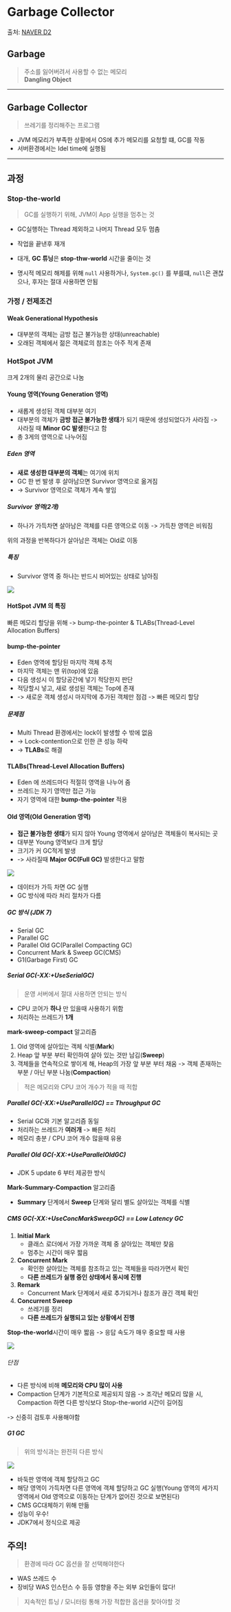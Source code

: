 # Garbage Collector


출처: [NAVER D2](https://d2.naver.com/helloworld/1329)


## Garbage
> 주소를 잃어버려서 사용할 수 없는 메모리  
> **Dangling Object**  

- - - -

## Garbage Collector
> 쓰레기를 정리해주는 프로그램  

* JVM 메모리가 부족한 상황에서 OS에 추가 메모리를 요청할 떄, GC를 작동
* 서버환경에서는 Idel time에 실행됨

- - - -

## 과정
### Stop-the-world
> GC를 실행하기 위해, JVM이 App 실행을 멈추는 것  

* GC실행하는 Thread 제외하고 나머지 Thread 모두 멈춤
* 작업을 끝낸후 재개
* 대개, **GC 튜닝**은 **stop-thw-world** 시간을 줄이는 것

* 명시적 메모리 해제를 위해 `null` 사용하거나, `System.gc()` 를 부를떄, `null`은 괜찮으나, 후자는 절대 사용하면 안됨

### 가정 / 전제조건
#### Weak Generational Hypothesis
* 대부분의 객체는 금방 접근 불가능한 상태(unreachable) 
* 오래된 객체에서 젊은 객체로의 참조는 아주 적게 존재

### HotSpot JVM
크게 2개의 물리 공간으로 나눔

#### Young 영역(Young Generation 영역)
* 새롭게 생성된 객체 대부분 여기
* 대부분의 객체가 **금방 접근 불가능한 생태**가 되기 때문에 생성되었다가 사라짐 -> 사라질 때 **Minor GC 발생**한다고 함
* 총 3게의 영역으로 나누어짐

##### Eden 영역
* **새로 생성한 대부분의 객체**는 여기에 위치
* GC 한 번 발생 후 살아남으면 Survivor 영역으로 옮겨짐
* -> Survivor 영역으로 객체가 계속 쌓임 

##### Survivor 영역(2개)
* 하나가 가득차면 살아남은 객체를 다른 영역으로 이동 -> 가득찬 영역은 비워짐

위의 과정을 반복하다가 살아남은 객체는 Old로 이동

##### 특징
* Survivor 영역 중 하나는 반드시 비어있는 상태로 남아짐

![](garbage-collector/E526B6C6-F650-47B2-A1A8-3A1662D876B7.png)

#### HotSpot JVM 의 특징
빠른 메모리 할당을 위해 -> bump-the-pointer & TLABs(Thread-Level Allocation Buffers)
#### bump-the-pointer
* Eden 영역에 할당된 마지막 객체 추적
* 마지막 객체는 맨 위(top)에 있음
* 다음 생성시 이 할당공간에 넣기 적당한지 판단
* 적당할시 넣고, 새로 생성된 객체는 Top에 존재
* -> 새로운 객체 생성시 마지막에 추가된 객체만 점검 -> 빠른 메모리 할당

##### 문제점
* Multi Thread 환경에서는 lock이 발생할 수 밖에 없음
* -> Lock-contention으로 인한 큰 성능 하락
* -> **TLABs**로 해결

#### TLABs(Thread-Level Allocation Buffers)
* Eden 에 쓰레드마다 적절히 영역을 나누어 줌
* 쓰레드는 자기 영역만 접근 가능
* 자기 영역에 대한 **bump-the-pointer** 적용


#### Old 영역(Old Generation 영역)
* **접근 불가능한 생태**가 되지 않아 Young 영역에서 살아남은 객체들이 복사되는 곳
* 대부분 Young 영역보다 크게 할당
* 크기가 커 GC적게 발생
* -> 사라질때 **Major GC(Full GC)** 발생한다고 말함

![](garbage-collector/A715BDE9-A0F1-4640-843B-C98E4DDEF131.png)

* 데이터가 가득 차면 GC 실행
* GC 방식에 따라 처리 절차가 다름

##### GC 방식 (JDK 7)
* Serial GC
* Parallel GC
* Parallel Old GC(Parallel Compacting GC)
* Concurrent Mark & Sweep GC(CMS)
* G1(Garbage First) GC

##### Serial GC(-XX:+UseSerialGC)
> 운영 서버에서 절대 사용하면 안되는 방식  
* CPU 코어가 **하나** 만 있을때 사용하기 위함
* 처리하는 쓰레드가 **1개**

**mark-sweep-compact** 알고리즘 
1. Old 영역에 살아있는 객체 식별(**Mark**)
2. Heap 앞 부분 부터 확인하여 살아 있는 것만 남김(**Sweep**)
3. 객체들을 연속적으로 쌓이게 해, Heap의 가장 앞 부분 부터 채움
-> 객체 존재하는 부분 / 아닌 부분 나눔(**Compaction**)

> 적은 메모리와 CPU 코어 개수가 적을 때 적합  

##### Parallel GC(-XX:+UseParallelGC) == Throughput GC
- Serial GC와 기본 알고리즘 동일
- 처리하는 쓰레드가 **여러개** -> 빠른 처리
- 메모리 충분 / CPU 코어 개수 많을때 유용

##### Parallel Old GC(-XX:+UseParallelOldGC)
* JDK 5 update 6 부터 제공한 방식

**Mark-Summary-Compaction** 알고리즘
* **Summary** 단계에서 **Sweep** 단계와 달리 별도 살아있는 객체를 식별

##### CMS GC(-XX:+UseConcMarkSweepGC) == Low Latency GC
1. **Initial Mark** 
	* 클래스 로더에서 가장 가까운 객체 중 살아있는 객체만 찾음
	* 멈추는 시간이 매우 짧음
2. **Concurrent Mark**
	* 확인한 살아있는 객체를 참조하고 있는 객체들을 따라가면서 확인
	* **다른 쓰레드가 실행 중인 상태에서 동시에 진행**
3. **Remark** 
	* Concurrent Mark 단계에서 새로 추가되거나 참조가 끊긴 객체 확인
4. **Concurrent Sweep** 
	* 쓰레기를 정리
	* **다른 쓰레드가 실행되고 있는 상황에서 진행**

**Stop-the-world**시간이 매우 짧음
-> 응답 속도가 매우 중요할 때 사용

![](garbage-collector/AB1A0D76-65E1-4766-8E2A-280B32F11D41.png)
	

###### 단점
* 다른 방식에 비해 **메모리와 CPU 많이 사용**
* Compaction 단계가 기본적으로 제공되지 않음
-> 조각난 메모리 많을 시, Compaction 하면 다른 방식보다 Stop-the-world 시간이 길어짐

-> 신중히 검토후 사용해야함

##### G1 GC
> 위의 방식과는 완전히 다른 방식  

![](garbage-collector/1F6E6E53-5A92-4240-9E8C-5C230B0ED087.png)

* 바둑판 영역에 객체 할당하고 GC 
* 해당 영역이 가득차면 다른 영역에 객체 할당하고 GC 실행(Young 영역의 세가지 영역에서 Old 영역으로 이동하는 단계가 없어진 것으로 보면된다)
* CMS GC대체하기 위해 만듦
* 성능이 우수!
* JDK7에서 정식으로 제공



## 주의!
> 환경에 따라 GC 옵션을 잘 선택해야한다  

* WAS 쓰레드 수
* 장비당 WAS 인스턴스 수
등등 영향을 주는 외부 요인들이 많다!

> 지속적인 튜닝 / 모니터링 통해 가장 적합한 옵션을 찾아야할 것  

